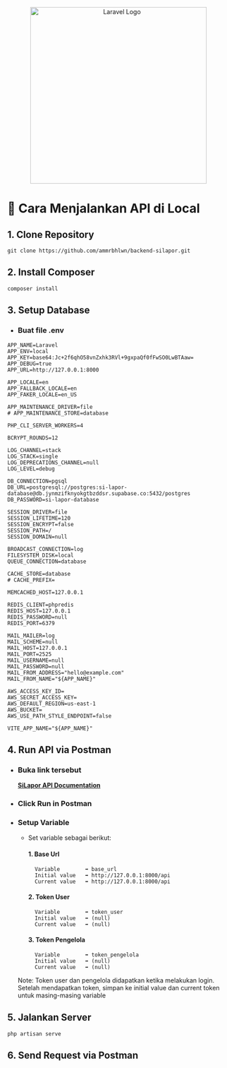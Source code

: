 <p align="center"><a href="https://laravel.com" target="_blank"><img src="https://raw.githubusercontent.com/laravel/art/master/logo-lockup/5%20SVG/2%20CMYK/1%20Full%20Color/laravel-logolockup-cmyk-red.svg" width="400" alt="Laravel Logo"></a></p>


# 🚀 Cara Menjalankan API di Local

## 1. Clone Repository
```
git clone https://github.com/ammrbhlwn/backend-silapor.git
```

## 2. Install Composer
```
composer install
```

## 3. Setup Database
- ### Buat file .env
```
APP_NAME=Laravel
APP_ENV=local
APP_KEY=base64:Jc+2f6qhO58vnZxhk3RVl+9gxpaQf0fFwSO0LwBTAaw=
APP_DEBUG=true
APP_URL=http://127.0.0.1:8000

APP_LOCALE=en
APP_FALLBACK_LOCALE=en
APP_FAKER_LOCALE=en_US

APP_MAINTENANCE_DRIVER=file
# APP_MAINTENANCE_STORE=database

PHP_CLI_SERVER_WORKERS=4

BCRYPT_ROUNDS=12

LOG_CHANNEL=stack
LOG_STACK=single
LOG_DEPRECATIONS_CHANNEL=null
LOG_LEVEL=debug

DB_CONNECTION=pgsql
DB_URL=postgresql://postgres:si-lapor-database@db.jynmzifknyokgtbzddsr.supabase.co:5432/postgres
DB_PASSWORD=si-lapor-database

SESSION_DRIVER=file
SESSION_LIFETIME=120
SESSION_ENCRYPT=false
SESSION_PATH=/
SESSION_DOMAIN=null

BROADCAST_CONNECTION=log
FILESYSTEM_DISK=local
QUEUE_CONNECTION=database

CACHE_STORE=database
# CACHE_PREFIX=

MEMCACHED_HOST=127.0.0.1

REDIS_CLIENT=phpredis
REDIS_HOST=127.0.0.1
REDIS_PASSWORD=null
REDIS_PORT=6379

MAIL_MAILER=log
MAIL_SCHEME=null
MAIL_HOST=127.0.0.1
MAIL_PORT=2525
MAIL_USERNAME=null
MAIL_PASSWORD=null
MAIL_FROM_ADDRESS="hello@example.com"
MAIL_FROM_NAME="${APP_NAME}"

AWS_ACCESS_KEY_ID=
AWS_SECRET_ACCESS_KEY=
AWS_DEFAULT_REGION=us-east-1
AWS_BUCKET=
AWS_USE_PATH_STYLE_ENDPOINT=false

VITE_APP_NAME="${APP_NAME}"
```

## 4. Run API via Postman
- ### Buka link tersebut
    **[SiLapor API Documentation](https://documenter.getpostman.com/view/39302183/-2sB2izEZAv)**
    
- ### Click Run in Postman

- ### Setup Variable
    - Set variable sebagai berikut:

        #### 1. Base Url
            Variable        ➡️ base_url
            Initial value   ➡️ http://127.0.0.1:8000/api
            Current value   ➡️ http://127.0.0.1:8000/api

         #### 2. Token User
            Variable        ➡️ token_user
            Initial value   ➡️ (null)
            Current value   ➡️ (null)

        #### 3. Token Pengelola
            Variable        ➡️ token_pengelola
            Initial value   ➡️ (null)
            Current value   ➡️ (null)
    
    Note: Token user dan pengelola didapatkan ketika melakukan login. Setelah mendapatkan token, simpan ke initial value dan current token untuk masing-masing variable

## 5. Jalankan Server
```
php artisan serve
```

## 6. Send Request via Postman
